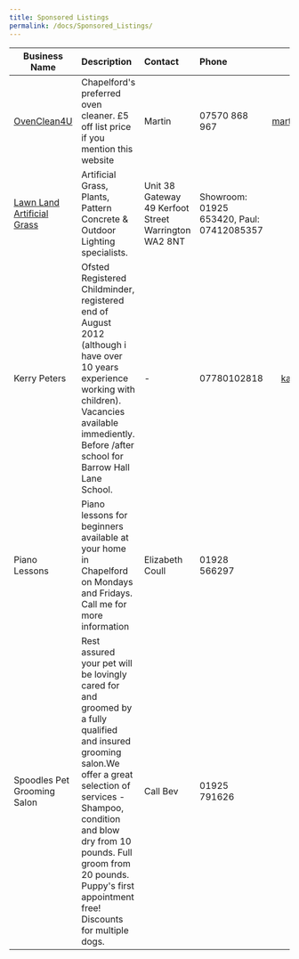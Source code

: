 ```yaml
---
title: Sponsored Listings
permalink: /docs/Sponsored_Listings/
---
```

<!--
<div class="panel panel-warning">
    <div class="panel-heading">
        <h3 class="panel-title"><i class="fa fa-info-circle"></i> Want your Business Listed Here</h3>
    </div>
    <div class="panel-body">
<p>If you live in Chapelford and want to see your business listed here, please <a href="mailto:info@chapelford-community-centre.co.uk">contact us</a> on email and provide information for each of the columns in table below.</p>

<p>Please note: free advertising is available for Chapelford based businesses only. If you're not based in Chapelford, we will list adverts for a small fee (£25 for 6 months).</p>
    </div>
</div> -->

| Business Name | Description        | Contact   | Phone  | Email           | Social Link     |
| ------------- |:------------------| :--------------- | :----- | :--------------:| :-----------: |
| [OvenClean4U](www.ovenclean4u.com) | Chapelford's preferred oven cleaner. £5 off list price if you mention this website | Martin | 07570 868 967 | [martin@ovenclean4u.com](mailto:martin@ovenclean4u.com) |-|
|[Lawn Land Artificial Grass](www.lawnland.co.uk)|Artificial Grass, Plants, Pattern Concrete & Outdoor Lighting specialists.|Unit 38 Gateway 49 Kerfoot Street Warrington WA2 8NT|Showroom: 01925 653420, Paul: 07412085357|-|-|
|Kerry Peters|Ofsted Registered Childminder, registered end of August 2012 (although i have over 10 years experience working with children). Vacancies available immediently. Before /after school for Barrow Hall Lane School.|-|07780102818|[kay273@hotmail.com](mailto:kay273@hotmail.com)|-|
|Piano Lessons|Piano lessons for beginners available at your home in Chapelford on Mondays and Fridays. Call me for more information|Elizabeth Coull|01928 566297|-|-|
|Spoodles Pet Grooming Salon | Rest assured your pet will be lovingly cared for and groomed by a fully qualified and insured grooming salon.We offer a great selection of services - Shampoo, condition and blow dry from 10 pounds. Full groom from 20 pounds. Puppy's first appointment free! Discounts for multiple dogs. | Call Bev | 01925 791626 | - | [<i class="fa fa-facebook" aria-hidden="true"></i>](https://www.facebook.com/?ref=tn_tnmn#!/pages/Spoodles-PET-Grooming/170799053060173) |
